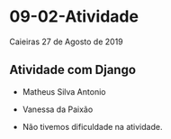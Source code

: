 # 09-02-Atividade
Caieiras 27 de Agosto de 2019

## Atividade com Django

* Matheus Silva Antonio
* Vanessa da Paixão

* Não tivemos dificuldade na atividade.
